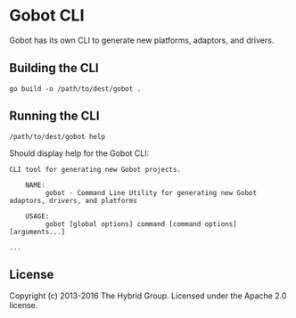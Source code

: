 # Gobot CLI

Gobot has its own CLI to generate new platforms, adaptors, and drivers.

## Building the CLI

```
go build -o /path/to/dest/gobot .
```

## Running the CLI

```
/path/to/dest/gobot help
```

Should display help for the Gobot CLI:

```
CLI tool for generating new Gobot projects.

	NAME:
		 gobot - Command Line Utility for generating new Gobot adaptors, drivers, and platforms

	USAGE:
		 gobot [global options] command [command options] [arguments...]

...
```

## License
Copyright (c) 2013-2016 The Hybrid Group. Licensed under the Apache 2.0 license.

